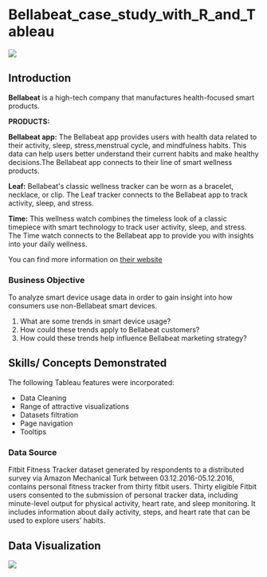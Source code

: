 # Bellabeat_case_study_with_R_and_Tableau

![](sprocket_central_logo.png)

## Introduction
**Bellabeat** is a high-tech company that manufactures health-focused smart products.

**PRODUCTS:**

**Bellabeat app:** The Bellabeat app provides users with health data related to their activity, sleep, stress,menstrual cycle, and mindfulness habits. This data can help users better understand their current habits and make healthy decisions.The Bellabeat app connects to their line of smart wellness products.

**Leaf:** Bellabeat's classic wellness tracker can be worn as a bracelet, necklace, or clip. The Leaf tracker connects to the Bellabeat app to track activity, sleep, and stress.

**Time:** This wellness watch combines the timeless look of a classic timepiece with smart technology to track user activity, sleep, and stress. The Time watch connects to the Bellabeat app to provide you with insights into your daily wellness.

You can find more information on [their website](https://bellabeat.com/)

### Business Objective

To analyze smart device usage data in order to gain insight into how consumers use non-Bellabeat smart devices.
1. What are some trends in smart device usage?
2. How could these trends apply to Bellabeat customers?
3. How could these trends help influence Bellabeat marketing strategy?

## Skills/ Concepts Demonstrated

The following Tableau features were incorporated:
- Data Cleaning
- Range of attractive visualizations 
- Datasets filtration 
- Page navigation
- Tooltips 

### Data Source

Fitbit Fitness Tracker dataset generated by respondents to a distributed survey via Amazon Mechanical Turk between 03.12.2016-05.12.2016, contains personal fitness tracker from thirty fitbit users. Thirty eligible Fitbit users consented to the submission of personal tracker data, including minute-level output for physical activity, heart rate, and sleep monitoring. It includes information about daily activity, steps, and heart rate that can be used to explore users' habits.


## Data Visualization


![](target_marketing_page-0001.jpg)
